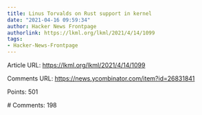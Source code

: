 ```yaml
---
title: Linus Torvalds on Rust support in kernel
date: "2021-04-16 09:59:34"
author: Hacker News Frontpage
authorlink: https://lkml.org/lkml/2021/4/14/1099
tags:
- Hacker-News-Frontpage
---
```


<p>Article URL: <a href="https://lkml.org/lkml/2021/4/14/1099">https://lkml.org/lkml/2021/4/14/1099</a></p>
<p>Comments URL: <a href="https://news.ycombinator.com/item?id=26831841">https://news.ycombinator.com/item?id=26831841</a></p>
<p>Points: 501</p>
<p># Comments: 198</p>
